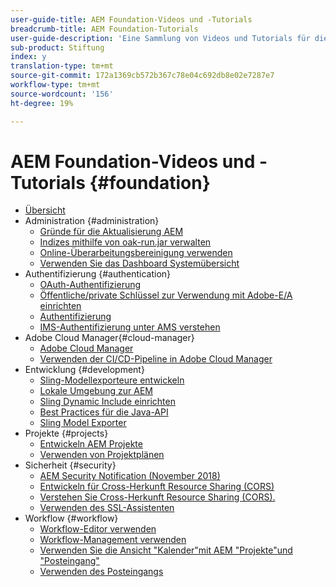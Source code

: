 ```yaml
---
user-guide-title: AEM Foundation-Videos und -Tutorials
breadcrumb-title: AEM Foundation-Tutorials
user-guide-description: 'Eine Sammlung von Videos und Tutorials für die Adobe Experience Manager Foundation. '
sub-product: Stiftung
index: y
translation-type: tm+mt
source-git-commit: 172a1369cb572b367c78e04c692db8e02e7287e7
workflow-type: tm+mt
source-wordcount: '156'
ht-degree: 19%

---
```



# AEM Foundation-Videos und -Tutorials {#foundation}

+ [Übersicht](./overview.md)
+ Administration {#administration}
   + [Gründe für die Aktualisierung AEM](./administration/understand-reasons-to-upgrade.md)
   + [Indizes mithilfe von oak-run.jar verwalten](./administration/use-oak-run-jar-to-manage-indexes.md)
   + [Online-Überarbeitungsbereinigung verwenden](./administration/use-online-revision-clean-up.md)
   + [Verwenden Sie das Dashboard Systemübersicht](./administration/use-the-system-overview-dashboard.md)
+ Authentifizierung {#authentication}
   + [OAuth-Authentifizierung](authentication/oauth-code-sample-develop.md)
   + [Öffentliche/private Schlüssel zur Verwendung mit Adobe-E/A einrichten](authentication/set-up-public-private-keys-for-use-with-aem-and-adobe-io.md)
   + [Authentifizierung](authentication/authentication-support-article-understand.md)
   + [IMS-Authentifizierung unter AMS verstehen](authentication/adobe-ims-authentication-technical-video-understand.md)
+ Adobe Cloud Manager{#cloud-manager}
   + [Adobe Cloud Manager](./cloud-manager/understand-cloud-manager-for-aem.md)
   + [Verwenden der CI/CD-Pipeline in Adobe Cloud Manager](./cloud-manager/use-the-cicd-pipeline-in-cloud-manager-for-aem.md)
+ Entwicklung {#development}
   + [Sling-Modellexporteure entwickeln](./development/develop-sling-model-exporter.md)
   + [Lokale Umgebung zur AEM](./development/set-up-a-local-aem-development-environment.md)
   + [Sling Dynamic Include einrichten](./development/set-up-sling-dynamic-include.md)
   + [Best Practices für die Java-API](./development/understand-java-api-best-practices.md)
   + [Sling Model Exporter](./development/understand-sling-model-exporter.md)
+ Projekte {#projects}
   + [Entwickeln AEM Projekte](./projects/develop-aem-projects.md)
   + [Verwenden von Projektplänen](./projects/use-project-masters.md)
+ Sicherheit {#security}
   + [AEM Security Notification (November 2018)](./security/aem-security-notification-2018-11.md)
   + [Entwickeln für Cross-Herkunft Resource Sharing (CORS)](./security/develop-for-cross-origin-resource-sharing.md)
   + [Verstehen Sie Cross-Herkunft Resource Sharing (CORS).](./security/understand-cross-origin-resource-sharing.md)
   + [Verwenden des SSL-Assistenten](./security/use-the-ssl-wizard.md)
+ Workflow {#workflow}
   + [Workflow-Editor verwenden](./workflow/use-the-workflow-editor.md)
   + [Workflow-Management verwenden](./workflow/use-workflow-management.md)
   + [Verwenden Sie die Ansicht &quot;Kalender&quot;mit AEM &quot;Projekte&quot;und &quot;Posteingang&quot;](./workflow/use-the-calendar-view-with-aem-projects-and-inbox.md)
   + [Verwenden des Posteingangs](./workflow/use-the-inbox.md)

